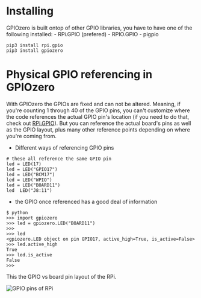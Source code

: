 # Installing
GPIOzero is built ontop of other GPIO libraries, you have to have one of the following installed:
	- RPi.GPIO (prefered)
	- RPIO.GPIO
	- pigpio

```
pip3 install rpi.gpio
pip3 install gpiozero
```


# Physical GPIO referencing in GPIOzero
With GPIOzero the GPIOs are fixed and can not be altered. 
Meaning, if you're counting 1 through 40 of the GPIO pins, 
you can't customize where the code references the 
actual GPIO pin's location (if you need to do that, 
check out [RPi.GPIO](https://pypi.org/project/RPi.GPIO/)).
But you can reference the actual board's pins as well as the 
GPIO layout, plus many other reference points depending on where
you're coming from. 

- Different ways of referencing GPIO pins
```
# these all reference the same GPIO pin
led = LED(17)
led = LED("GPIO17")
led = LED("BCM17")
led = LED("WPIO")
led = LED("BOARD11")
led  LED("J8:11")
```

- the GPIO once referenced has a good deal of information
```
$ python
>>> import gpiozero
>>> led = gpiozero.LED("BOARD11")
>>> 
>>> led
<gpiozero.LED object on pin GPIO17, active_high=True, is_active=False>
>>> led.active_high
True
>>> led.is_active
False
>>> 

``` 

This the GPIO vs board pin layout of the RPi.


[//]: # (Testing out comments in Markdown. This should display an image below)

![GPIO pins of RPi](http://gpiozero.readthedocs.io/en/stable/_images/pin_layout.svg "GPIO pin of RaspberryPi")





